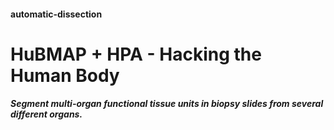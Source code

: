 #### automatic-dissection

# **HuBMAP + HPA - Hacking the Human Body**

##### **Segment multi-organ functional tissue units in biopsy slides from several different organs.**
